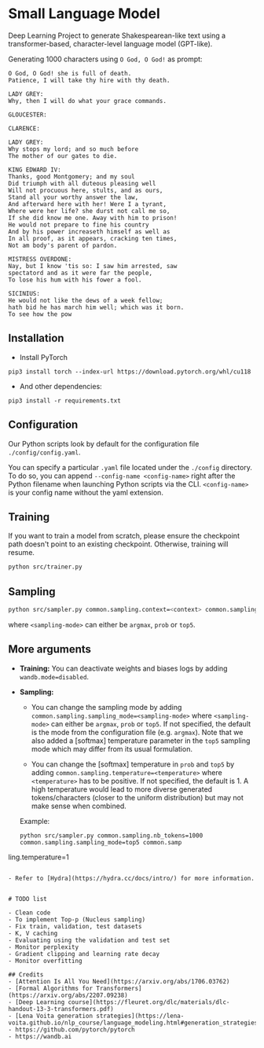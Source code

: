 # Small Language Model
Deep Learning Project to generate Shakespearean-like text using a transformer-based, character-level language model (GPT-like).

Generating $1000$ characters using `O God, O God!` as prompt:
```
O God, O God! she is full of death.
Patience, I will take thy hire with thy death.

LADY GREY:
Why, then I will do what your grace commands.

GLOUCESTER:

CLARENCE:

LADY GREY:
Why stops my lord; and so much before
The mother of our gates to die.

KING EDWARD IV:
Thanks, good Montgomery; and my soul
Did triumph with all duteous pleasing well
Will not procuous here, stults, and as ours,
Stand all your worthy answer the law,
And afterward here with her! Were I a tyrant,
Where were her life? she durst not call me so,
If she did know me one. Away with him to prison!
He would not prepare to fine his country
And by his power increaseth himself as well as
In all proof, as it appears, cracking ten times,
Not am body's parent of pardon.

MISTRESS OVERDONE:
Nay, but I know 'tis so: I saw him arrested, saw
spectatord and as it were far the people,
To lose his hum with his fower a fool.

SICINIUS:
He would not like the dews of a week fellow;
hath bid he has march him well; which was it born.
To see how the pow
```

## Installation

- Install PyTorch

```
pip3 install torch --index-url https://download.pytorch.org/whl/cu118
```

- And other dependencies:
```
pip3 install -r requirements.txt
```

## Configuration

Our Python scripts look by default for the configuration file `./config/config.yaml`. 

You can specify a particular `.yaml` file located under the `./config` directory. To do so, you can append `--config-name <config-name>` right after the Python filename when launching Python scripts via the CLI. `<config-name>` is your config name without the yaml extension.


## Training

If you want to train a model from scratch, please ensure the checkpoint path doesn't point to an existing checkpoint. Otherwise, training will resume.
```bash
python src/trainer.py
```

## Sampling

```bash
python src/sampler.py common.sampling.context=<context> common.sampling.nb_tokens=<nb-chars-to-gen>
```

where `<sampling-mode>` can either be `argmax`, `prob` or `top5`.

## More arguments

- **Training:** You can deactivate weights and biases logs by adding `wandb.mode=disabled`.

- **Sampling:** 
  - You can change the sampling mode by adding `common.sampling.sampling_mode=<sampling-mode>` where `<sampling-mode>` can either be `argmax`, `prob` or `top5`. If not specified, the default is the mode from the configuration file (e.g. `argmax`). Note that we also added a [softmax] temperature parameter in the `top5` sampling mode which may differ from its usual formulation.

  - You can change the [softmax] temperature in `prob` and `top5` by adding `common.sampling.temperature=<temperature>` where `<temperature>` has to be positive. If not specified, the default is $1$. A high temperature would lead to more diverse generated tokens/characters (closer to the uniform distribution) but may not make sense when combined.

  Example:
  ```
  python src/sampler.py common.sampling.nb_tokens=1000 common.sampling.sampling_mode=top5 common.samp
ling.temperature=1
  ```

- Refer to [Hydra](https://hydra.cc/docs/intro/) for more information.


# TODO list

- Clean code
- To implement Top-p (Nucleus sampling)
- Fix train, validation, test datasets
- K, V caching
- Evaluating using the validation and test set
- Monitor perplexity
- Gradient clipping and learning rate decay
- Monitor overfitting

## Credits
- [Attention Is All You Need](https://arxiv.org/abs/1706.03762)
- [Formal Algorithms for Transformers](https://arxiv.org/abs/2207.09238)
- [Deep Learning course](https://fleuret.org/dlc/materials/dlc-handout-13-3-transformers.pdf)
- [Lena Voita generation strategies](https://lena-voita.github.io/nlp_course/language_modeling.html#generation_strategies)
- https://github.com/pytorch/pytorch
- https://wandb.ai